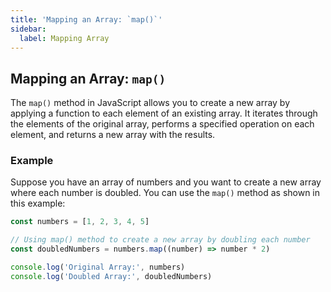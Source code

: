 ```yaml
---
title: 'Mapping an Array: `map()`'
sidebar:
  label: Mapping Array
---
```


## Mapping an Array: `map()`

The `map()` method in JavaScript allows you to create a new array by applying a function to each element of an existing array. It iterates through the elements of the original array, performs a specified operation on each element, and returns a new array with the results.

### Example

Suppose you have an array of numbers and you want to create a new array where each number is doubled. You can use the `map()` method as shown in this example:

```js
const numbers = [1, 2, 3, 4, 5]

// Using map() method to create a new array by doubling each number
const doubledNumbers = numbers.map((number) => number * 2)

console.log('Original Array:', numbers)
console.log('Doubled Array:', doubledNumbers)
```
